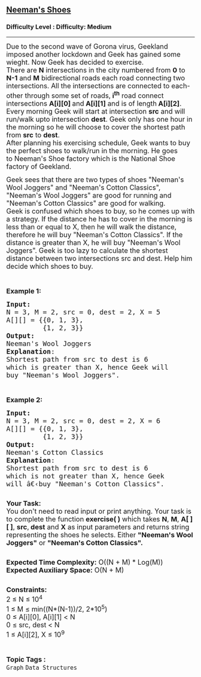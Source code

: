 <h2><a href="https://www.geeksforgeeks.org/problems/neemans-shoes/1?page=1&difficulty=Medium&status=unsolved&sortBy=submissions">Neeman's Shoes</a></h2><h3>Difficulty Level : Difficulty: Medium</h3><hr><div class="problems_problem_content__Xm_eO"><p><span style="font-size:18px">Due to the second wave of&nbsp;Gorona virus,&nbsp;Geekland imposed another&nbsp;lockdown and&nbsp;Geek has gained some wieght. Now Geek has decided to exercise.<br>
There are <strong>N</strong> intersections in the city numbered from <strong>0</strong> to <strong>N-1</strong> and <strong>M</strong> bidirectional roads each road connecting two intersections. All the intersections are connected to each-other through some set of roads,<strong> i<sup>th</sup></strong> road connect intersections&nbsp;<strong>A[i][0] </strong>and<strong> A[i][1]</strong> and is of length<strong> A[i][2]</strong>.<br>
Every morning Geek will start at intersection <strong>src</strong> and will run/walk upto intersection <strong>dest</strong>. Geek only has one hour in the morning so he will choose to cover the shortest path from <strong>src</strong> to <strong>dest</strong>.<br>
After planning his exercising schedule, Geek wants to buy the perfect shoes to walk/run in the morning. He goes to&nbsp;Neeman's Shoe factory which is the National Shoe factory of Geekland.&nbsp;</span></p>

<p><span style="font-size:18px">Geek sees that there are two types of shoes "Neeman's Wool Joggers" and "Neeman's Cotton Classics", "Neeman's Wool Joggers" are good for running and "Neeman's Cotton Classics" are good for walking.<br>
Geek is confused which shoes to buy, so he comes up with a strategy. If the distance he has to cover in the morning is less than or equal to X, then he will walk the distance, therefore he will buy "Neeman's Cotton Classics". If the distance is greater than X, he will buy "Neeman's Wool Joggers". Geek is too lazy to calculate the shortest distance between two intersections src and dest. Help him decide which shoes to buy.</span></p>

<p>&nbsp;</p>

<p><span style="font-size:18px"><strong>Example 1:&nbsp;</strong></span></p>

<pre><span style="font-size:18px"><strong>Input:</strong>
N = 3, M = 2, src = 0, dest = 2, X = 5
A[][] = {{0, 1, 3},
&nbsp;        {1, 2, 3}}
<strong>Output:</strong>
Neeman's Wool Joggers
<strong>Explanation</strong>: 
Shortest path from src to dest is 6 
which is greater than X, hence Geek will
buy "Neeman's Wool Joggers".
</span></pre>

<p>&nbsp;</p>

<p><span style="font-size:18px"><strong>Example 2:&nbsp;</strong></span></p>

<pre><span style="font-size:18px"><strong>Input:</strong> 
N = 3, M = 2, src = 0, dest = 2, X = 6 
A[][] = {{0, 1, 3},
&nbsp;      &nbsp; {1, 2, 3}} 
<strong>Output:</strong> 
Neeman's Cotton Classics 
<strong>Explanation</strong>: 
Shortest path from src to dest is 6
which is not greater than X, hence Geek 
will â€‹buy "Neeman's Cotton Classics".</span></pre>

<p><br>
<span style="font-size:18px"><strong>Your Task:</strong><br>
You don't need to read input or print anything. Your task is to complete the function <strong>exercise( )</strong>&nbsp;which takes&nbsp;<strong>N</strong>, <strong>M</strong>, <strong>A[ ][ ]</strong>, <strong>src</strong>,<strong> dest</strong>&nbsp;and <strong>X</strong>&nbsp;as input parameters and returns string representing the shoes he selects. Either&nbsp;<strong>"Neeman's Wool Joggers"</strong>&nbsp;or <strong>"Neeman's Cotton Classics".</strong></span></p>

<p><br>
<span style="font-size:18px"><strong>Expected Time Complexity:</strong>&nbsp;O((N + M) * Log(M))<br>
<strong>Expected Auxiliary Space:</strong>&nbsp;O(N + M)</span></p>

<p><br>
<span style="font-size:18px"><strong>Constraints:</strong><br>
2 ≤ N&nbsp;≤ 10<sup>4</sup><br>
1 ≤ M&nbsp;≤ min((N*(N-1))/2, 2*10<sup>5</sup>)<br>
0 ≤ A[i][0], A[i][1]&nbsp;&lt; N<br>
0 ≤ src, dest &lt; N<br>
1 ≤ A[i][2], X ≤ 10<sup>9</sup></span></p>
</div><br><p><span style=font-size:18px><strong>Topic Tags : </strong><br><code>Graph</code>&nbsp;<code>Data Structures</code>&nbsp;